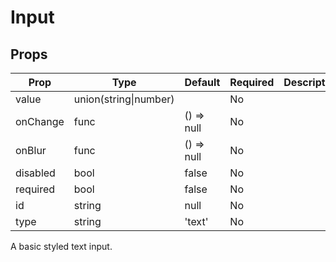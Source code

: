 Input
=====


Props
-----

Prop                  | Type     | Default                   | Required | Description
--------------------- | -------- | ------------------------- | -------- | -----------
value|union(string\|number)||No|
onChange|func|() => null|No|
onBlur|func|() => null|No|
disabled|bool|false|No|
required|bool|false|No|
id|string|null|No|
type|string|'text'|No|

A basic styled text input.
